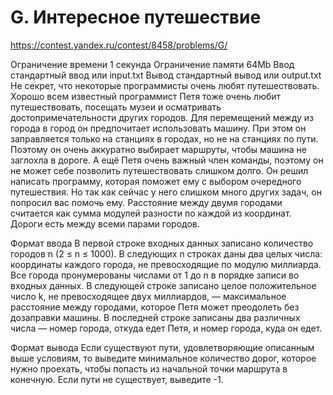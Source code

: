 # G. Интересное путешествие

https://contest.yandex.ru/contest/8458/problems/G/

Ограничение времени 1 секунда
Ограничение памяти 64Mb
Ввод стандартный ввод или input.txt
Вывод стандартный вывод или output.txt
Не секрет, что некоторые программисты очень любят путешествовать. Хорошо всем известный программист Петя тоже очень любит путешествовать, посещать музеи и осматривать достопримечательности других городов.
Для перемещений между из города в город он предпочитает использовать машину. При этом он заправляется только на станциях в городах, но не на станциях по пути. Поэтому он очень аккуратно выбирает маршруты, чтобы машина не заглохла в дороге. А ещё Петя очень важный член команды, поэтому он не может себе позволить путешествовать слишком долго. Он решил написать программу, которая поможет ему с выбором очередного путешествия. Но так как сейчас у него слишком много других задач, он попросил вас помочь ему.
Расстояние между двумя городами считается как сумма модулей разности по каждой из координат. Дороги есть между всеми парами городов.

Формат ввода
В первой строке входных данных записано количество городов n (2 ≤ n ≤ 1000). В следующих n строках даны два целых числа: координаты каждого города, не превосходящие по модулю миллиарда. Все города пронумерованы числами от 1 до n в порядке записи во входных данных.
В следующей строке записано целое положительное число k, не превосходящее двух миллиардов, — максимальное расстояние между городами, которое Петя может преодолеть без дозаправки машины.
В последней строке записаны два различных числа — номер города, откуда едет Петя, и номер города, куда он едет.

Формат вывода
Если существуют пути, удовлетворяющие описанным выше условиям, то выведите минимальное количество дорог, которое нужно проехать, чтобы попасть из начальной точки маршрута в конечную. Если пути не существует, выведите -1.
